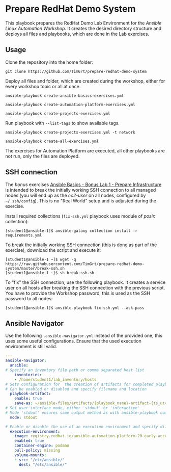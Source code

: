 # Prepare RedHat Demo System

This playbook prepares the RedHat Demo Lab Environment for the _Ansible Linux Automation Workshop_.
It creates the desired directory structure and deploys all files and playbooks, which are done in the Lab exercises.

## Usage

Clone the repository into the home folder:

```console
git clone https://github.com/TimGrt/prepare-redhat-demo-system
```

Deploy all files and folder, which are created during the workshop, either for every workshop topic or all at once.

```console
ansible-playbook create-ansible-basics-exercises.yml
```

```console
ansible-playbook create-automation-platform-exercises.yml
```

```console
ansible-playbook create-projects-exercises.yml
```

Run playbook with `--list-tags` to show available tags.

```console
ansible-playbook create-projects-exercises.yml -t network
```

```console
ansible-playbook create-all-exercises.yml
```

The exercises for Automation Platform are executed, all other playbooks are not run, only the files are deployed.

## SSH connection

The *bonus* exercises [Ansible Basics - Bonus Lab 1 - Prepare Infrastructure](https://timgrt.github.io/Ansible-Workshop-Exercises/ansible-core/ansible-core-supplemental/#bonus-lab-1-prepare-infrastructure) is intended to break the initially working SSH connection to all managed nodes (you will end up as the *ec2-user* on all nodes, configured by `~/.ssh/config`). This is no "Real World" setup and is adjusted during the exercise.

Install required collections (`fix-ssh.yml` playbook uses module of *posix* collection):

```console
[student1@ansible-1]$ ansible-galaxy collection install -r requirements.yml
```

To break the initially working SSH connection (this is done as part of the exercise), download the script and execute it:

```console
[student1@ansible-1 ~]$ wget -q https://raw.githubusercontent.com/TimGrt/prepare-redhat-demo-system/master/break-ssh.sh
[student1@ansible-1 ~]$ sh break-ssh.sh
```

To "fix" the SSH connection, use the following playbook. It creates a service user on all hosts after breaking the SSH connection with the previous script. You have to provide the Workshop password, this is used as the SSH password to all nodes:

```console
[student1@ansible-1]$ ansible-playbook fix-ssh.yml --ask-pass
```

## Ansible Navigator

Use the following `.ansible-navigator.yml` instead of the provided one, this uses some useful configurations. Ensure that the used execution environment is still valid.

```yaml
---
ansible-navigator:
  ansible:
# Specify an inventory file path or comma separated host list
    inventories:
    - /home/student1/lab_inventory/hosts
# Sets configuration for  the creation of artifacts for completed playbooks.
# Can be enabled or disabled and specify filename and location
  playbook-artifact:
    enable: true
    save-as: ~/ansible-files/artifacts/{playbook_name}-artifact-{ts_utc}.json
# Set user interface mode, either 'stdout' or 'interactive'
# Mode 'stdout' ensures same output method as with ansible-playbook command
  mode: stdout

# Enable or disable the use of an execution environment and specify different options
  execution-environment:
    image: registry.redhat.io/ansible-automation-platform-20-early-access/ee-supported-rhel8:2.0.0
    enabled: true
    container-engine: podman
    pull-policy: missing
    volume-mounts:
    - src: "/etc/ansible/"
      dest: "/etc/ansible/"
```
